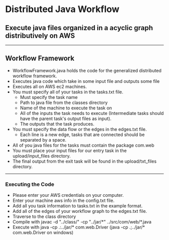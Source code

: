 # Distributed Java Workflow
## Execute java files organized in a acyclic graph distributively on AWS

- - - -

## Workflow Framework

* WorkflowFramework.java holds the code for the generalized distributed workflow framework.
* Executes java code which take in some input file and outputs some file 
* Executes all on AWS ec2 machines.
* You must specify all of your tasks in the tasks.txt file.
    * Must specify the task name
    * Path to java file from the classes directory
    * Name of the machine to execute the task on
    * All of the inputs the task needs to execute (Intermediate tasks should have the parent task's output files as input).
    * The outputs that the task produces.
* You must specify the data flow or the edges in the edges.txt file.
    * Each line is a new edge, tasks that are connected should be separated by a space.
* All of you java files for the tasks must contain the package com.web
* You must place your input files for our entry task in the upload/input_files directory.
* The final output from the exit task will be found in the upload/txt_files directory.

- - - -

### Executing the Code

* Please enter your AWS credentials on your computer.
* Enter your machine aws info in the config.txt file.
* Add all you task information to tasks.txt in the example format.
* Add all of the edges of your workflow graph to the edges.txt file.
* Traverse to the class directory
* Compile with javac -d "../class/" -cp "../jar/\*" ../src/com/web/\*.java
* Execute with java -cp .:../jar/\* com.web.Driver (java -cp .;../jar/\* com.web.Driver on windows)
